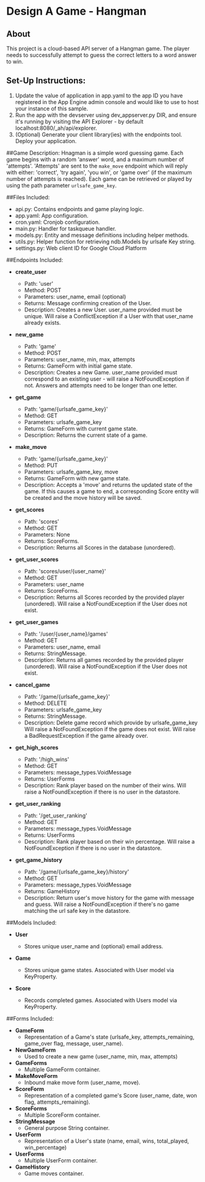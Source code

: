 # Design A Game - Hangman

## About

This project is a cloud-based API server of a Hangman game. The player needs to successfully attempt to guess the correct letters to a word answer to win.


## Set-Up Instructions:
1.  Update the value of application in app.yaml to the app ID you have registered
 in the App Engine admin console and would like to use to host your instance of this sample.
1.  Run the app with the devserver using dev_appserver.py DIR, and ensure it's
 running by visiting the API Explorer - by default localhost:8080/_ah/api/explorer.
1.  (Optional) Generate your client library(ies) with the endpoints tool.
 Deploy your application. 
 
 
##Game Description:
Hnagman is a simple word guessing game. Each game begins with a random 'answer'
word, and a maximum number of 'attempts'. 'Attempts' are sent to the `make_move` endpoint which will reply
with either: 'correct', 'try again', 'you win', or 'game over' (if the maximum
number of attempts is reached).
Each game can be retrieved or played by using the path parameter
`urlsafe_game_key`.

##Files Included:
 - api.py: Contains endpoints and game playing logic.
 - app.yaml: App configuration.
 - cron.yaml: Cronjob configuration.
 - main.py: Handler for taskqueue handler.
 - models.py: Entity and message definitions including helper methods.
 - utils.py: Helper function for retrieving ndb.Models by urlsafe Key string.
 - settings.py: Web client ID for Google Cloud Platform

##Endpoints Included:
 - **create_user**
    - Path: 'user'
    - Method: POST
    - Parameters: user_name, email (optional)
    - Returns: Message confirming creation of the User.
    - Description: Creates a new User. user_name provided must be unique. Will 
    raise a ConflictException if a User with that user_name already exists.
    
 - **new_game**
    - Path: 'game'
    - Method: POST
    - Parameters: user_name, min, max, attempts
    - Returns: GameForm with initial game state.
    - Description: Creates a new Game. user_name provided must correspond to an
    existing user - will raise a NotFoundException if not. Answers and attempts need to be longer than one letter.
     
 - **get_game**
    - Path: 'game/{urlsafe_game_key}'
    - Method: GET
    - Parameters: urlsafe_game_key
    - Returns: GameForm with current game state.
    - Description: Returns the current state of a game.
    
 - **make_move**
    - Path: 'game/{urlsafe_game_key}'
    - Method: PUT
    - Parameters: urlsafe_game_key, move
    - Returns: GameForm with new game state.
    - Description: Accepts a 'move' and returns the updated state of the game.
    If this causes a game to end, a corresponding Score entity will be created and the move history will be saved.
    
 - **get_scores**
    - Path: 'scores'
    - Method: GET
    - Parameters: None
    - Returns: ScoreForms.
    - Description: Returns all Scores in the database (unordered).
    
 - **get_user_scores**
    - Path: 'scores/user/{user_name}'
    - Method: GET
    - Parameters: user_name
    - Returns: ScoreForms. 
    - Description: Returns all Scores recorded by the provided player (unordered).
    Will raise a NotFoundException if the User does not exist.
    
 - **get_user_games**
    - Path: '/user/{user_name}/games'
    - Method: GET
    - Parameters: user_name, email
    - Returns: StringMessage. 
    - Description: Returns all games recorded by the provided player (unordered).
    Will raise a NotFoundException if the User does not exist.
    
 - **cancel_game**
    - Path: '/game/{urlsafe_game_key}'
    - Method: DELETE
    - Parameters: urlsafe_game_key
    - Returns: StringMessage. 
    - Description: Delete game record which provide by urlsafe_game_key
    Will raise a NotFoundException if the game does not exist.
    Will raise a BadRequestException if the game already over.

- **get_high_scores**
    - Path: '/high_wins'
    - Method: GET
    - Parameters: message_types.VoidMessage
    - Returns: UserForms
    - Description: Rank player based on the number of their wins.
    Will raise a NotFoundException if there is no user in the datastore.

- **get_user_ranking**
    - Path: '/get_user_ranking'
    - Method: GET
    - Parameters: message_types.VoidMessage
    - Returns: UserForms
    - Description: Rank player based on their win percentage.
    Will raise a NotFoundException if there is no user in the datastore.

- **get_game_history**
    - Path: '/game/{urlsafe_game_key}/history'
    - Method: GET
    - Parameters: message_types.VoidMessage
    - Returns: GameHistory
    - Description: Return user's move history for the game with message and guess.
    Will raise a NotFoundException if there's no game matching the url safe key in the datastore.

##Models Included:
 - **User**
    - Stores unique user_name and (optional) email address.
    
 - **Game**
    - Stores unique game states. Associated with User model via KeyProperty.
    
 - **Score**
    - Records completed games. Associated with Users model via KeyProperty.
    
##Forms Included:
 - **GameForm**
    - Representation of a Game's state (urlsafe_key, attempts_remaining,
    game_over flag, message, user_name).
 - **NewGameForm**
    - Used to create a new game (user_name, min, max, attempts)
 - **GameForms**
    - Multiple GameForm container.
 - **MakeMoveForm**
    - Inbound make move form (user_name, move).
 - **ScoreForm**
    - Representation of a completed game's Score (user_name, date, won flag,
    attempts_remaining).
 - **ScoreForms**
    - Multiple ScoreForm container.
 - **StringMessage**
    - General purpose String container.
 - **UserForm**
    - Representation of a User's state (name, email, wins, total_played, win_percentage)
 - **UserForms**
    - Multiple UserForm container.
 - **GameHistory**
    - Game moves container.